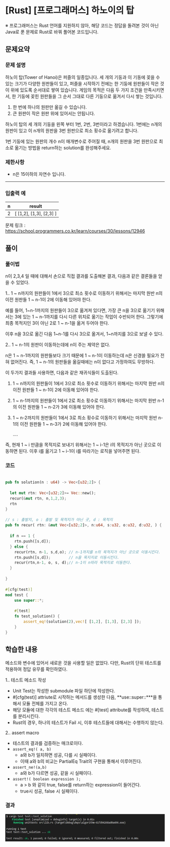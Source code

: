 # [Rust] [프로그래머스] 하노이의 탑



※ 프로그래머스는 Rust 언어를 지원하지 않아, 해당 코드는 정답을 돌려본 것이 아닌 Java로 푼 문제로 Rust로 바꿔 풀어본 코드입니다.



## 문제요약

### 문제 설명

하노이 탑(Tower of Hanoi)은 퍼즐의 일종입니다. 세 개의 기둥과 이 기동에 꽂을 수 있는 크기가 다양한 원판들이 있고, 퍼즐을 시작하기 전에는 한 기둥에 원판들이 작은 것이 위에 있도록 순서대로 쌓여 있습니다. 게임의 목적은 다음 두 가지 조건을 만족시키면서, 한 기둥에 꽂힌 원판들을 그 순서 그대로 다른 기둥으로 옮겨서 다시 쌓는 것입니다.

1. 한 번에 하나의 원판만 옮길 수 있습니다.
2. 큰 원판이 작은 원판 위에 있어서는 안됩니다.

하노이 탑의 세 개의 기둥을 왼쪽 부터 1번, 2번, 3번이라고 하겠습니다. 1번에는 n개의 원판이 있고 이 n개의 원판을 3번 원판으로 최소 횟수로 옮기려고 합니다.

1번 기둥에 있는 원판의 개수 n이 매개변수로 주어질 때, n개의 원판을 3번 원판으로 최소로 옮기는 방법을 return하는 solution를 완성해주세요.

### 제한사항

- n은 15이하의 자연수 입니다.

------

### 입출력 예

| n    | result                  |
| ---- | ----------------------- |
| 2    | [ [1,2], [1,3], [2,3] ] |



문제 링크 : https://school.programmers.co.kr/learn/courses/30/lessons/12946





## 풀이



### 풀이법

n이 2,3,4 일 때에 대해서 손으로 직접 결과를 도출해본 결과, 다음과 같은 결론들을 얻을 수 있었다.



1.. 1 ~ n까지의 원판들이 1에서 3으로 최소 횟수로 이동하기 위해서는 마지막 원반 n의 이전 원판들 1 ~ n-1이 2에 이동해 있어야 한다.

예를 들어, 1~n-1까지의 원판들이 3으로 옮겨져 있다면, 가장 큰 n을 3으로 옮기기 위해서는 3에 있는 1 ~ n-1까지를 다시 다른 위치로 옮기는 작업이 수반되어 한다. 그렇기에 최종 목적지인 3이 아닌 2로 1 ~ n-1을 옮겨 두어야 한다.

이후 n을 3으로 옮긴 다음 1~n-1를 다시 3으로 옮겨서, 1~n까지를 3으로 보낼 수 있다.



2.. 1 ~ n-1의 원판이 이동하는데에 n이 주는 제약은 없다. 

n은 1 ~ n-1까지의 원판들보다 크기 때문에 1 ~ n-1이 이동하는데 n은 신경쓸 필요가 전혀 없어진다. 즉, 1 ~ n-1의 원판들을 옮길때에는 n이 없다고 가정하여도 무방하다.



이 두가지 결과들 사용하면, 다음과 같은 재귀식들이 도출된다.

1. 1 ~ n까지의 원판들이 1에서 3으로 최소 횟수로 이동하기 위해서는 마지막 원반 n의 이전 원판들 1 ~ n-1이 2에 이동해 있어야 한다.

2. 1 ~ n-1까지의 원판들이 1에서 2로 최소 횟수로 이동하기 위해서는 마지막 원반 n-1의 이전 원판들 1 ~ n-2가 3에 이동해 있어야 한다.

3. 1 ~ n-2까지의 원판들이 1에서 3로 최소 횟수로 이동하기 위해서는 마지막 원반 n-1의 이전 원판들 1 ~ n-3가 2에 이동해 있어야 한다.

   ....



즉, 현재 1 ~ i 만큼을 목적지로 보내기 위해서는 1 ~ i-1은 i의 목적지가 아닌 곳으로 이동하면 된다. 이후 i를 옮기고 1 ~ i-1이 i를 따라가는 로직을 넣어주면 된다.



### 코드

```rust

pub fn solution(n : u64) -> Vec<[u32;2]> {

  let mut rtn: Vec<[u32;2]>= Vec::new();
  recur(&mut rtn, n,1,2,3);
  rtn
}

// s : 출발지, o : 출발 및 목적지가 아닌 곳, d : 목적지
pub fn recur( rtn: &mut Vec<[u32;2]>, n:u64, s:u32, o:u32, d:u32, ) {

  if n == 1 {
    rtn.push([s,d]);
  } else {
    recur(rtn, n-1, s,d,o); // n-1까지를 n의 목적지가 아닌 곳으로 이동시킨다.
    rtn.push([s,d]);		// n을 목지지로 이동시킨다.
    recur(rtn,n-1, o, s, d);// n-1이 n따라 목적지로 이동한다.
  }

}

#[cfg(test)]
mod test {
    use super::*;
    
    #[test]
    fn test_solution() {
        assert_eq!(solution(2),vec![ [1,2], [1,3], [2,3] ]);
    }
}
```





## 학습한 내용

메소드와 변수에 있어서 새로운 것을 사용할 일은 없었다. 다만, Rust의 단위 테스트를 적용하여 정답 유무를 확인하였다.



1.. 테스트 메소드 작성

- Unit Test는 작성한 submodule 파일 하단에 작성한다.
- #[cfg(test)] attriute로 시작하는 메서드를 생성한 다음, **use::super::***을 통해서 모듈 전체를 가지고 온다. 
- 해당 모듈에 대한 각각의 테스트 메소드 에는 #[test] attribute를 작성하여, 테스트를 분리시킨다.
- Rust의 경우, 하나의 테스트가 Fail 시, 이후 테스트들에 대해서는 수행하지 않는다.

2.. assert macro

- 테스트의 결과를 검증하는 매크로이다.
- `assert_eq!( a, b)`
  - a와 b가 일치하면 성공, 다를 시 실패이다.
  - 이때 a와 b의 비교는 PartialEq Trait의 구현을 통해서 이루어진다.
- `assert_ne!(a,b)`
  - a와 b가 다르면 성공, 같을 시 실패이다.
- `assert!( boolean expression );`
  - a > b 와 같이 true, false를 return하는 expression이 들어간다.
  - true시 성공, false 시 실패이다.



### 결과

![image-20230412085031819](하노이의_탑.assets/image-20230412085031819.png)

















